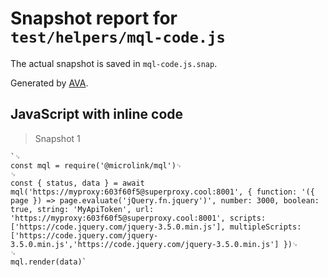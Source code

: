 # Snapshot report for `test/helpers/mql-code.js`

The actual snapshot is saved in `mql-code.js.snap`.

Generated by [AVA](https://avajs.dev).

## JavaScript with inline code

> Snapshot 1

    `␊
    const mql = require('@microlink/mql')␊
    ␊
    const { status, data } = await mql('https://myproxy:603f60f5@superproxy.cool:8001', { function: '({ page }) => page.evaluate('jQuery.fn.jquery')', number: 3000, boolean: true, string: 'MyApiToken', url: 'https://myproxy:603f60f5@superproxy.cool:8001', scripts: ['https://code.jquery.com/jquery-3.5.0.min.js'], multipleScripts: ['https://code.jquery.com/jquery-3.5.0.min.js','https://code.jquery.com/jquery-3.5.0.min.js'] })␊
    ␊
    mql.render(data)`
